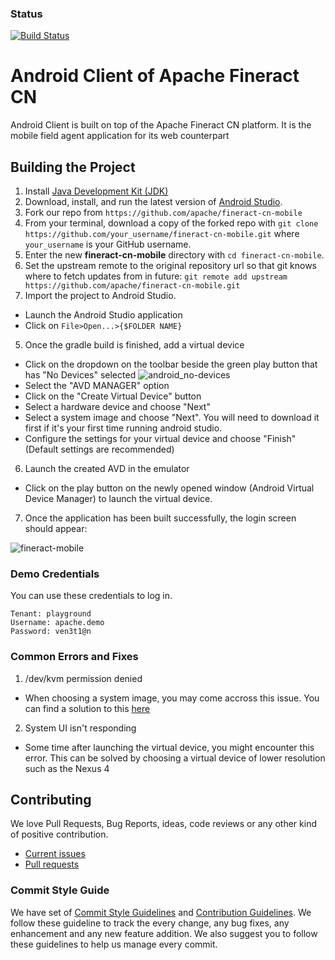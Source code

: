 ### Status

[![Build Status](https://travis-ci.org/openMF/Fineract-CN-mobile.svg?branch=development)](https://travis-ci.org/openMF/Fineract-CN-mobile)

# Android Client of Apache Fineract CN

Android Client is built on top of the Apache Fineract CN platform. It is the mobile field agent application for its web counterpart

## Building the Project
1. Install [Java Development Kit (JDK)](http://www.oracle.com/technetwork/java/javase/downloads/index.html)
2. Download, install, and run the latest version of [Android Studio](http://developer.android.com/sdk/installing/studio.html).
3. Fork our repo from `https://github.com/apache/fineract-cn-mobile`
4. From your terminal, download a copy of the forked repo with `git clone https://github.com/your_username/fineract-cn-mobile.git` where `your_username` is your GitHub username.
5. Enter the new **fineract-cn-mobile** directory with `cd fineract-cn-mobile`.
6. Set the upstream remote to the original repository url so that git knows where to fetch updates from in future: `git remote add upstream https://github.com/apache/fineract-cn-mobile.git`
7. Import the project to Android Studio.
 - Launch the Android Studio application
 - Click on `File>Open...>{$FOLDER NAME}`
5. Once the gradle build is finished, add a virtual device
 - Click on the dropdown on the toolbar beside the green play button that has "No Devices" selected
 ![android_no-devices](https://user-images.githubusercontent.com/40563356/96556805-5afd6780-12b1-11eb-8b44-d06c00415712.png)
 - Select the "AVD MANAGER" option
 - Click on the "Create Virtual Device" button
 - Select a hardware device and choose "Next"
 - Select a system image and choose "Next". You will need to download it first if it's your first time running android studio.
 - Configure the settings for your virtual device and choose "Finish" (Default settings are recommended)
6. Launch the created AVD in the emulator
 - Click on the play button on the newly opened window (Android Virtual Device Manager) to launch the virtual device.
7. Once the application has been built successfully, the login screen should appear:

![fineract-mobile](https://user-images.githubusercontent.com/40563356/96556409-db6f9880-12b0-11eb-8187-dfcc8c7955fa.png)


### Demo Credentials
You can use these credentials to log in.
```
Tenant: playground
Username: apache.demo
Password: ven3t1@n
```
### Common Errors and Fixes
1. /dev/kvm permission denied
 - When choosing a system image, you may come accross this issue. You can find a solution to this [here](https://stackoverflow.com/questions/37300811/android-studio-dev-kvm-device-permission-denied)
2. System UI isn't responding
 - Some time after launching the virtual device, you might encounter this error. This can be solved by choosing a virtual device of lower resolution such as the Nexus 4

## Contributing

We love Pull Requests, Bug Reports, ideas, code reviews or any other kind of positive contribution. 

- [Current issues](https://issues.apache.org/jira/browse/FINCN-13?jql=project%20%3D%20FINCN%20AND%20component%20%3D%20fineract-cn-mobile) 
- [Pull requests](https://github.com/apache/fineract-cn-mobile/pulls)


### Commit Style Guide

 We have set of [Commit Style Guidelines](https://github.com/apache/fineract-cn-mobile/blob/development/.github/COMMIT_STYLE.md) and [Contribution Guidelines](https://github.com/apache/fineract-cn-mobile/blob/development/.github/CONTRIBUTING.md). We follow these guideline to track the every change, any bug fixes, any enhancement and any new feature addition. We also suggest you to follow these guidelines to help us manage every commit.
